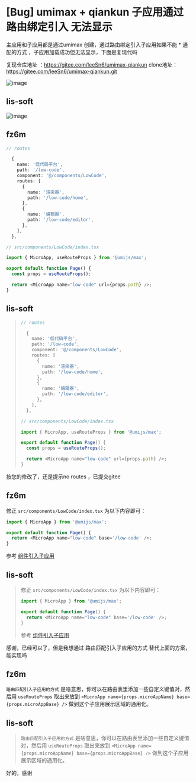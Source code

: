 # [Bug] umimax + qiankun 子应用通过路由绑定引入 无法显示

主应用和子应用都是通过umimax 创建，通过路由绑定引入子应用如果不能 \* 通配的方式 ，子应用加载成功但无法显示，下面是复现代码

复现仓库地址 ：https://gitee.com/leeSn6/umimax-qiankun
clone地址： https://gitee.com/leeSn6/umimax-qiankun.git

![image](https://github.com/umijs/umi/assets/73830471/ebec8d3e-a80b-41d9-a31d-bef2cfb1417b)

## lis-soft

![image](https://github.com/umijs/umi/assets/73830471/e5aa87aa-601e-475c-abcf-89d46e07d77a)

## fz6m

```ts
// routes

  {
    name: '低代码平台',
    path: '/low-code',
    component: '@/components/LowCode',
    routes: [
      {
        name: '渲染器',
        path: '/low-code/home',
      },
      {
        name: '编辑器',
        path: '/low-code/editor',
      },
    ],
  },
```

```ts
// src/components/LowCode/index.tsx

import { MicroApp, useRouteProps } from '@umijs/max';

export default function Page() {
  const props = useRouteProps();

  return <MicroApp name="low-code" url={props.path} />;
}
```

## lis-soft

> ```ts
> // routes
>
>   {
>     name: '低代码平台',
>     path: '/low-code',
>     component: '@/components/LowCode',
>     routes: [
>       {
>         name: '渲染器',
>         path: '/low-code/home',
>       },
>       {
>         name: '编辑器',
>         path: '/low-code/editor',
>       },
>     ],
>   },
> ```
>
> ```ts
> // src/components/LowCode/index.tsx
>
> import { MicroApp, useRouteProps } from '@umijs/max';
>
> export default function Page() {
>   const props = useRouteProps();
>
>   return <MicroApp name="low-code" url={props.path} />;
> }
> ```

按您的修改了，还是提示no routes ，已提交gitee

## fz6m

修正 `src/components/LowCode/index.tsx` 为以下内容即可：

```ts
import { MicroApp } from '@umijs/max';

export default function Page() {
  return <MicroApp name="low-code" base='/low-code' />;
}
```

参考 [<MicroApp /> 组件引入子应用](https://umijs.org/docs/max/micro-frontend#microapp--%E7%BB%84%E4%BB%B6%E5%BC%95%E5%85%A5%E5%AD%90%E5%BA%94%E7%94%A8)

## lis-soft

> 修正 `src/components/LowCode/index.tsx` 为以下内容即可：
>
> ```ts
> import { MicroApp } from '@umijs/max';
>
> export default function Page() {
>   return <MicroApp name="low-code" base='/low-code' />;
> }
> ```
>
> 参考 [ 组件引入子应用](https://umijs.org/docs/max/micro-frontend#microapp--%E7%BB%84%E4%BB%B6%E5%BC%95%E5%85%A5%E5%AD%90%E5%BA%94%E7%94%A8)

感谢，已经可以了，但是我想通过 路由匹配引入子应用的方式 替代上面的方案，能实现吗

## fz6m

`路由匹配引入子应用的方式` 是啥意思，你可以在路由表里添加一些自定义键值对，然后用 `useRouteProps` 取出来放到 `<MicroApp name={props.microAppName} base={props.microAppBase} />` 做到这个子应用展示区域的通用化。

## lis-soft

> `路由匹配引入子应用的方式` 是啥意思，你可以在路由表里添加一些自定义键值对，然后用 `useRouteProps` 取出来放到 `<MicroApp name={props.microAppName} base={props.microAppBase} />` 做到这个子应用展示区域的通用化。

好的，感谢
